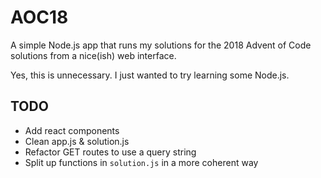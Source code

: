 # AOC18

A simple Node.js app that runs my solutions for the 2018 Advent of Code
solutions from a nice(ish) web interface.

Yes, this is unnecessary. I just wanted to try learning some Node.js.

## TODO

- Add react components
- Clean app.js & solution.js
- Refactor GET routes to use a query string
- Split up functions in `solution.js` in a more coherent way
